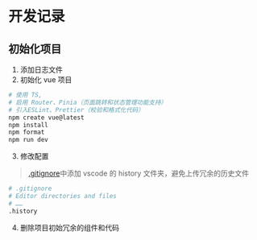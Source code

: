# 开发记录

## 初始化项目

1. 添加日志文件
2. 初始化 vue 项目

```bash
# 使用 TS,
# 启用 Router、Pinia（页面跳转和状态管理功能支持）
# 引入ESLint、Prettier（校验和格式化代码）
npm create vue@latest
npm install
npm format
npm run dev
```

3. 修改配置

> [.gitignore](./.gitignore)中添加 vscode 的 history 文件夹，避免上传冗余的历史文件

```bash
# .gitignore
# Editor directories and files
# ……
.history
```

4. 删除项目初始冗余的组件和代码
